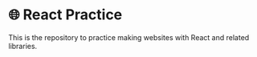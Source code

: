 # 🌐 React Practice

This is the repository to practice making websites with React and related libraries.
